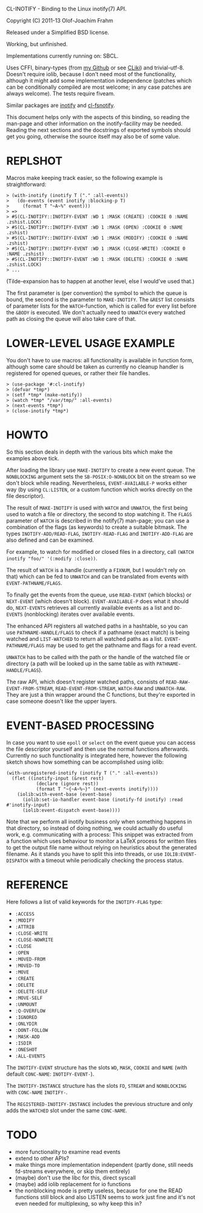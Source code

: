CL-INOTIFY - Binding to the Linux inotify(7) API.

Copyright (C) 2011-13 Olof-Joachim Frahm

Released under a Simplified BSD license.

Working, but unfinished.

Implementations currently running on: SBCL.

Uses CFFI, binary-types (from [my Github][1] or see [CLiki][2]) and
trivial-utf-8.  Doesn't require iolib, because I don't need most of the
functionality, although it might add some implementation independence
(patches which can be conditionally compiled are most welcome; in any
case patches are always welcome).  The tests require fiveam.

Similar packages are [inotify][3] and [cl-fsnotify][4].

This document helps only with the aspects of this binding, so reading
the man-page and other information on the inotify-facility may be
needed.  Reading the next sections and the docstrings of exported
symbols should get you going, otherwise the source itself may also be of
some value.


# REPLSHOT

Macros make keeping track easier, so the following example is
straightforward:

    > (with-inotify (inotify T ("." :all-events))
    >   (do-events (event inotify :blocking-p T)
    >     (format T "~A~%" event)))
    > =>
    > #S(CL-INOTIFY::INOTIFY-EVENT :WD 1 :MASK (CREATE) :COOKIE 0 :NAME .zshist.LOCK)
    > #S(CL-INOTIFY::INOTIFY-EVENT :WD 1 :MASK (OPEN) :COOKIE 0 :NAME .zshist)
    > #S(CL-INOTIFY::INOTIFY-EVENT :WD 1 :MASK (MODIFY) :COOKIE 0 :NAME .zshist)
    > #S(CL-INOTIFY::INOTIFY-EVENT :WD 1 :MASK (CLOSE-WRITE) :COOKIE 0 :NAME .zshist)
    > #S(CL-INOTIFY::INOTIFY-EVENT :WD 1 :MASK (DELETE) :COOKIE 0 :NAME .zshist.LOCK)
    > ...

(Tilde-expansion has to happen at another level, else I would've used
that.)

The first parameter is (per convention) the symbol to which the queue is
bound, the second is the parameter to `MAKE-INOTIFY`.  The `&REST` list
consists of parameter lists for the `WATCH`-function, which is called
for every list before the `&BODY` is executed.  We don't actually need
to `UNWATCH` every watched path as closing the queue will also take care
of that.


# LOWER-LEVEL USAGE EXAMPLE

You don't have to use macros: all functionality is available in function
form, although some care should be taken as currently no cleanup handler
is registered for opened queues, or rather their file handles.

    > (use-package '#:cl-inotify)
    > (defvar *tmp*)
    > (setf *tmp* (make-notify))
    > (watch *tmp* "/var/tmp/" :all-events)
    > (next-events *tmp*)
    > (close-inotify *tmp*)


# HOWTO

So this section deals in depth with the various bits which make the
examples above tick.


After loading the library use `MAKE-INOTIFY` to create a new event
queue.  The `NONBLOCKING` argument sets the `SB-POSIX:O-NONBLOCK` bit on
the stream so we don't block while reading.  Nevertheless,
`EVENT-AVAILABLE-P` works either way (by using `CL:LISTEN`, or a custom
function which works directly on the file descriptor).

The result of `MAKE-INOTIFY` is used with `WATCH` and `UNWATCH`, the first
being used to watch a file or directory, the second to stop watching
it.  The `FLAGS` parameter of `WATCH` is described in the notify(7)
man-page; you can use a combination of the flags (as keywords) to create
a suitable bitmask.  The types `INOTIFY-ADD/READ-FLAG`,
`INOTIFY-READ-FLAG` and `INOTIFY-ADD-FLAG` are also defined and can be
examined.

For example, to watch for modified or closed files in a directory, call
`(WATCH inotify "foo/" '(:modify :close))`.

The result of `WATCH` is a handle (currently a `FIXNUM`, but I wouldn't
rely on that) which can be fed to `UNWATCH` and can be translated from
events with `EVENT-PATHNAME/FLAGS`.

To finally get the events from the queue, use `READ-EVENT` (which
blocks) or `NEXT-EVENT` (which doesn't block).  `EVENT-AVAILABLE-P` does
what it should do, `NEXT-EVENTS` retrieves all currently available
events as a list and `DO-EVENTS` (nonblocking) iterates over available
events.

The enhanced API registers all watched paths in a hashtable, so you can
use `PATHNAME-HANDLE/FLAGS` to check if a pathname (exact match) is
being watched and `LIST-WATCHED` to return all watched paths as a list.
`EVENT-PATHNAME/FLAGS` may be used to get the pathname and flags for a
read event.

`UNWATCH` has to be called with the path or the handle of the watched
file or directory (a path will be looked up in the same table as with
`PATHNAME-HANDLE/FLAGS`).


The raw API, which doesn't register watched paths, consists of
`READ-RAW-EVENT-FROM-STREAM`, `READ-EVENT-FROM-STREAM`, `WATCH-RAW` and
`UNWATCH-RAW`.  They are just a thin wrapper around the C functions, but
they're exported in case someone doesn't like the upper layers.


# EVENT-BASED PROCESSING

In case you want to use `epoll` or `select` on the event queue you can
access the file descriptor yourself and then use the normal functions
afterwards.  Currently no such functionality is integrated here, however
the following sketch shows how something can be accomplished using
iolib:

    (with-unregistered-inotify (inotify T ("." :all-events))
      (flet ((inotify-input (&rest rest)
               (declare (ignore rest))
               (format T "~{~A~%~}" (next-events inotify))))
        (iolib:with-event-base (event-base)
          (iolib:set-io-handler event-base (inotify-fd inotify) :read #'inotify-input)
          (iolib:event-dispatch event-base))))

Note that we perform all inotify business only when something happens in
that directory, so instead of doing nothing, we could actually do useful
work, e.g. communicating with a process:  This snippet was extracted
from a function which uses behaviour to monitor a LaTeX process for
written files to get the output file name without relying on heuristics
about the generated filename.  As it stands you have to split this into
threads, or use `IOLIB:EVENT-DISPATCH` with a timeout while periodically
checking the process status.


# REFERENCE

Here follows a list of valid keywords for the `INOTIFY-FLAG` type:

* `:ACCESS`
* `:MODIFY`
* `:ATTRIB`
* `:CLOSE-WRITE`
* `:CLOSE-NOWRITE`
* `:CLOSE`
* `:OPEN`
* `:MOVED-FROM`
* `:MOVED-TO`
* `:MOVE`
* `:CREATE`
* `:DELETE`
* `:DELETE-SELF`
* `:MOVE-SELF`
* `:UNMOUNT`
* `:Q-OVERFLOW`
* `:IGNORED`
* `:ONLYDIR`
* `:DONT-FOLLOW`
* `:MASK-ADD`
* `:ISDIR`
* `:ONESHOT`
* `:ALL-EVENTS`


The `INOTIFY-EVENT` structure has the slots `WD`, `MASK`, `COOKIE` and
`NAME` (with default `CONC-NAME`: `INOTIFY-EVENT-`).

The `INOTIFY-INSTANCE` structure has the slots `FD`, `STREAM` and
`NONBLOCKING` with `CONC-NAME` `INOTIFY-`.

The `REGISTERED-INOTIFY-INSTANCE` includes the previous structure and
only adds the `WATCHED` slot under the same `CONC-NAME`.


# TODO

- more functionality to examine read events
- extend to other APIs?
- make things more implementation independent (partly done, still needs
  fd-streams everywhere, or skip them entirely)
- (maybe) don't use the libc for this, direct syscall
- (maybe) add iolib replacement for io functions
- the nonblocking mode is pretty useless, because for one the READ
  functions still block and also LISTEN seems to work just fine and it's
  not even needed for multiplexing, so why keep this in?

[1]: https://github.com/Ferada/binary-types
[2]: http://www.cliki.net/Binary-types
[3]: https://github.com/stassats/inotify
[4]: https://github.com/howeyc/cl-fsnotify
